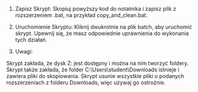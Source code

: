 1. Zapisz Skrypt: Skopiuj powyższy kod do notatnika i zapisz plik z rozszerzeniem .bat, na przykład copy_and_clean.bat.

2. Uruchomienie Skryptu: Kliknij dwukrotnie na plik batch, aby uruchomić skrypt. Upewnij się, że masz odpowiednie uprawnienia do wykonania tych działań.

3. Uwagi:

Skrypt zakłada, że dysk Z: jest dostępny i można na nim tworzyć foldery.
Skrypt także zakłada, że folder C:\Users\student\Downloads istnieje i zawiera pliki do skopiowania.
Skrypt usunie wszystkie pliki o podanych rozszerzeniach z folderu Downloads, więc używaj go ostrożnie.
